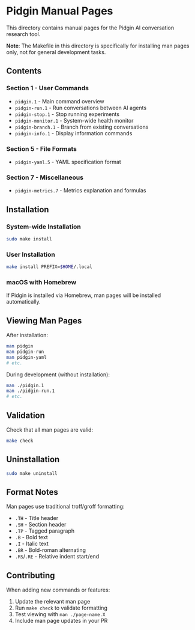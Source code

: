 # Pidgin Manual Pages

This directory contains manual pages for the Pidgin AI conversation research tool.

**Note**: The Makefile in this directory is specifically for installing man pages only, not for general development tasks.

## Contents

### Section 1 - User Commands
- `pidgin.1` - Main command overview
- `pidgin-run.1` - Run conversations between AI agents
- `pidgin-stop.1` - Stop running experiments
- `pidgin-monitor.1` - System-wide health monitor
- `pidgin-branch.1` - Branch from existing conversations
- `pidgin-info.1` - Display information commands

### Section 5 - File Formats
- `pidgin-yaml.5` - YAML specification format

### Section 7 - Miscellaneous
- `pidgin-metrics.7` - Metrics explanation and formulas

## Installation

### System-wide Installation
```bash
sudo make install
```

### User Installation
```bash
make install PREFIX=$HOME/.local
```

### macOS with Homebrew
If Pidgin is installed via Homebrew, man pages will be installed automatically.

## Viewing Man Pages

After installation:
```bash
man pidgin
man pidgin-run
man pidgin-yaml
# etc.
```

During development (without installation):
```bash
man ./pidgin.1
man ./pidgin-run.1
# etc.
```

## Validation

Check that all man pages are valid:
```bash
make check
```

## Uninstallation

```bash
sudo make uninstall
```

## Format Notes

Man pages use traditional troff/groff formatting:
- `.TH` - Title header
- `.SH` - Section header
- `.TP` - Tagged paragraph
- `.B` - Bold text
- `.I` - Italic text
- `.BR` - Bold-roman alternating
- `.RS`/`.RE` - Relative indent start/end

## Contributing

When adding new commands or features:
1. Update the relevant man page
2. Run `make check` to validate formatting
3. Test viewing with `man ./page-name.X`
4. Include man page updates in your PR